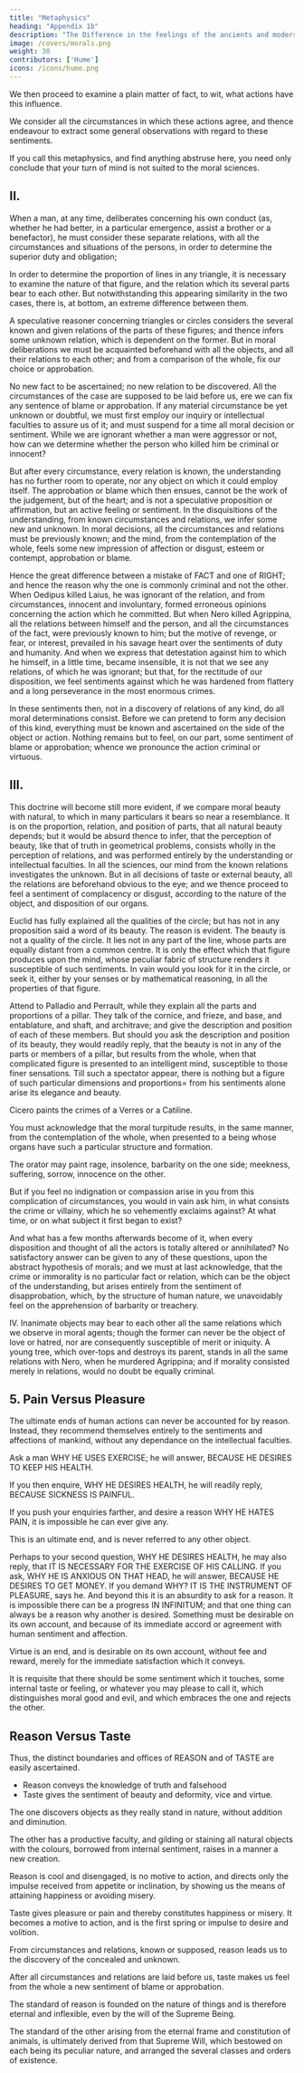 ```yaml
---
title: "Metaphysics"
heading: "Appendix 1b"
description: "The Difference in the feelings of the ancients and modersn lead to their differences in eloquence"
image: /covers/morals.png
weight: 30
contributors: ['Hume']
icons: /icons/hume.png
--- 
```




We then proceed to examine a plain matter of fact, to wit, what actions have this influence. 

We consider all the circumstances in which these actions agree, and thence endeavour to extract some general observations with regard to these sentiments. 


If you call this metaphysics, and find anything abstruse here, you need only conclude that your turn of mind is not suited to the moral sciences.

## II. 

When a man, at any time, deliberates concerning his own conduct (as, whether he had better, in a particular emergence, assist a brother or a benefactor), he must consider these separate relations, with all the circumstances and situations of the persons, in order to determine the superior duty and obligation; 

In order to determine the proportion of lines in any triangle, it is necessary to examine the nature of that figure, and the relation which its several parts bear to each other. But notwithstanding this appearing similarity in the two cases, there is, at bottom, an extreme difference between them.

A speculative reasoner concerning triangles or circles considers the several known and given relations of the parts of these figures; and thence infers some unknown relation, which is dependent on the former. But in moral deliberations we must be acquainted beforehand with all the objects, and all their relations to each other; and from a comparison of the whole, fix our choice or approbation.

No new fact to be ascertained; no new relation to be discovered. All the circumstances of the case are supposed to be laid before us, ere we can fix any sentence of blame or approbation. If any material circumstance be yet unknown or doubtful, we must first employ our inquiry or intellectual faculties to assure us of it; and must suspend for a time all moral decision or sentiment. While we are ignorant whether a man were aggressor or not, how can we determine whether the person who killed him be criminal or innocent? 

But after every circumstance, every relation is known, the understanding has no further room to operate, nor any object on which it could employ itself. The approbation or blame which then ensues, cannot be the work of the judgement, but of the heart; and is not a speculative proposition or affirmation, but an active feeling or sentiment. In the disquisitions of the understanding, from known circumstances and relations, we infer some new and unknown. In moral decisions, all the circumstances and relations must be previously known; and the mind, from the contemplation of the whole, feels some new impression of affection or disgust, esteem or contempt, approbation or blame.

Hence the great difference between a mistake of FACT and one of RIGHT; and hence the reason why the one is commonly criminal and not the other. When Oedipus killed Laius, he was ignorant of the relation, and from circumstances, innocent and involuntary, formed erroneous opinions concerning the action which he committed. But when Nero killed Agrippina, all the relations between himself and the person, and all the circumstances of the fact, were previously known to him; but the motive of revenge, or fear, or interest, prevailed in his savage heart over the sentiments of duty and humanity. And when we express that detestation against him to which he himself, in a little time, became insensible, it is not that we see any relations, of which he was ignorant; but that, for the rectitude of our disposition, we feel sentiments against which he was hardened from flattery and a long perseverance in the most enormous crimes.

In these sentiments then, not in a discovery of relations of any kind, do all moral determinations consist. Before we can pretend to form any decision of this kind, everything must be known and ascertained on the side of the object or action. Nothing remains but to feel, on our part, some sentiment of blame or approbation; whence we pronounce the action criminal or virtuous.

## III. 

This doctrine will become still more evident, if we compare moral beauty with natural, to which in many particulars it bears so near a resemblance. It is on the proportion, relation, and position of parts, that all natural beauty depends; but it would be absurd thence to infer, that the perception of beauty, like that of truth in geometrical problems, consists wholly in the perception of relations, and was performed entirely by the understanding or intellectual faculties. In all the sciences, our mind from the known relations investigates the unknown. But in all decisions of taste or external beauty, all the relations are beforehand obvious to the eye; and we thence proceed to feel a sentiment of complacency or disgust, according to the nature of the object, and disposition of our organs.

Euclid has fully explained all the qualities of the circle; but has not in any proposition said a word of its beauty. The reason is evident. The beauty is not a quality of the circle. It lies not in any part of the line, whose parts are equally distant from a common centre. It is only the effect which that figure produces upon the mind, whose peculiar fabric of structure renders it susceptible of such sentiments. In vain would you look for it in the circle, or seek it, either by your senses or by mathematical reasoning, in all the properties of that figure.

Attend to Palladio and Perrault, while they explain all the parts and proportions of a pillar. They talk of the cornice, and frieze, and base, and entablature, and shaft, and architrave; and give the description and position of each of these members. But should you ask the description and position of its beauty, they would readily reply, that the beauty is not in any of the parts or members of a pillar, but results from the whole, when that complicated figure is presented to an intelligent mind, susceptible to those finer sensations. Till such a spectator appear, there is nothing but a figure of such particular dimensions and proportions=  from his sentiments alone arise its elegance and beauty.

Cicero paints the crimes of a Verres or a Catiline. 

You must acknowledge that the moral turpitude results, in the same manner, from the contemplation of the whole, when presented to a being whose organs have such a particular structure and formation.

The orator may paint rage, insolence, barbarity on the one side; meekness, suffering, sorrow, innocence on the other. 

But if you feel no indignation or compassion arise in you from this complication of circumstances, you would in vain ask him, in what consists the crime or villainy, which he so vehemently exclaims against? At what time, or on what subject it first began to exist? 

And what has a few months afterwards become of it, when every disposition and thought of all the actors is totally altered or annihilated? No satisfactory answer can be given to any of these questions, upon the abstract hypothesis of morals; and we must at last acknowledge, that the crime or immorality is no particular fact or relation, which can be the object of the understanding, but arises entirely from the sentiment of disapprobation, which, by the structure of human nature, we unavoidably feel on the apprehension of barbarity or treachery.

IV. Inanimate objects may bear to each other all the same relations which we observe in moral agents; though the former can never be the object of love or hatred, nor are consequently susceptible of merit or iniquity. A young tree, which over-tops and destroys its parent, stands in all the same relations with Nero, when he murdered Agrippina; and if morality consisted merely in relations, would no doubt be equally criminal.


## 5. Pain Versus Pleasure

The ultimate ends of human actions can never be accounted for by reason. Instead, they recommend themselves entirely to the sentiments and affections of mankind, without any dependance on the intellectual faculties. 

Ask a man WHY HE USES EXERCISE; he will answer, BECAUSE HE DESIRES TO KEEP HIS HEALTH. 

If you then enquire, WHY HE DESIRES HEALTH, he will readily reply, BECAUSE SICKNESS IS PAINFUL. 

If you push your enquiries farther, and desire a reason WHY HE HATES PAIN, it is impossible he can ever give any. 

This is an ultimate end, and is never referred to any other object.

Perhaps to your second question, WHY HE DESIRES HEALTH, he may also reply, that IT IS NECESSARY FOR THE EXERCISE OF HIS CALLING. If you ask, WHY HE IS ANXIOUS ON THAT HEAD, he will answer, BECAUSE HE DESIRES TO GET MONEY. If you demand WHY? IT IS THE INSTRUMENT OF PLEASURE, says he. And beyond this it is an absurdity to ask for a reason. It is impossible there can be a progress IN INFINITUM; and that one thing can always be a reason why another is desired. Something must be desirable on its own account, and because of its immediate accord or agreement with human sentiment and affection.

Virtue is an end, and is desirable on its own account, without fee and reward, merely for the immediate satisfaction which it conveys.

It is requisite that there should be some sentiment which it touches, some internal taste or feeling, or whatever you may please to call it, which distinguishes moral good and evil, and which embraces the one and rejects the other.


## Reason Versus Taste

Thus, the distinct boundaries and offices of REASON and of TASTE are easily ascertained. 
- Reason conveys the knowledge of truth and falsehood
- Taste gives the sentiment of beauty and deformity, vice and virtue. 

The one discovers objects as they really stand in nature, without addition and diminution.

The other has a productive faculty, and gilding or staining all natural objects with the colours, borrowed from internal sentiment, raises in a manner a new creation. 

Reason is cool and disengaged, is no motive to action, and directs only the impulse received from appetite or inclination, by showing us the means of attaining happiness or avoiding misery.

Taste gives pleasure or pain and thereby constitutes happiness or misery. It becomes a motive to action, and is the first spring or impulse to desire and volition. 

From circumstances and relations, known or supposed, reason leads us to the discovery of the concealed and unknown.

After all circumstances and relations are laid before us, taste makes us feel from the whole a new sentiment of blame or approbation. 

The standard of reason is founded on the nature of things and is therefore eternal and inflexible, even by the will of the Supreme Being.

The standard of the other arising from the eternal frame and constitution of animals, is ultimately derived from that Supreme Will, which bestowed on each being its peculiar nature, and arranged the several classes and orders of existence.
